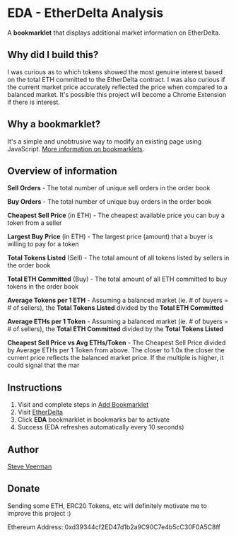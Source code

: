 # EDA - EtherDelta Analysis
A **bookmarklet** that displays additional market information on EtherDelta.

## Why did I build this?

I was curious as to which tokens showed the most genuine interest based on the total ETH committed to the EtherDelta contract. I was also curious if the current market price accurately reflected the price when compared to a balanced market. It's possible this project will become a Chrome Extension if there is interest.

## Why a bookmarklet?
It's a simple and unobtrusive way to modify an existing page using JavaScript. [More information on bookmarklets](https://en.wikipedia.org/wiki/Bookmarklet).

## Overview of information

**Sell Orders** - The total number of unique sell orders in the order book

**Buy Orders** - The total number of unique buy orders in the order book

**Cheapest Sell Price** (in ETH) - The cheapest available price you can buy a token from a seller

**Largest Buy Price** (in ETH) - The largest price (amount) that a buyer is willing to pay for a token

**Total Tokens Listed** (Sell) - The total amount of all tokens listed by sellers in the order book

**Total ETH Committed** (Buy) - The total amount of all ETH committed to buy tokens in the order book

**Average Tokens per 1 ETH** - Assuming a balanced market (ie. # of buyers = # of sellers), the **Total Tokens Listed** divided by the **Total ETH Committed**

**Average ETHs per 1 Token** - Assuming a balanced market (ie. # of buyers = # of sellers), the **Total ETH Committed** divided by the **Total Tokens Listed**

**Cheapest Sell Price vs Avg ETHs/Token**	- The Cheapest Sell Price divided by Average ETHs per 1 Token from above. The closer to 1.0x the closer the current price reflects the balanced market price. If the multiple is higher, it could signal that the mar

## Instructions
1. Visit and complete steps in [Add Bookmarklet](https://htmlpreview.github.io/?https://raw.githubusercontent.com/veerman/EtherDeltaAnalysis/master/add_bookmarklet.html)
3. Visit [EtherDelta](https://etherdelta.com/)
4. Click **EDA** bookmarklet in bookmarks bar to activate
5. Success (EDA refreshes automatically every 10 seconds)

## Author
[Steve Veerman](http://steve.veerman.ca/)

## Donate
Sending some ETH, ERC20 Tokens, etc will definitely motivate me to improve this project :)

Ethereum Address: 0xd39344cf2ED47d1b2a9C90C7e4b5cC30F0A5C8ff
